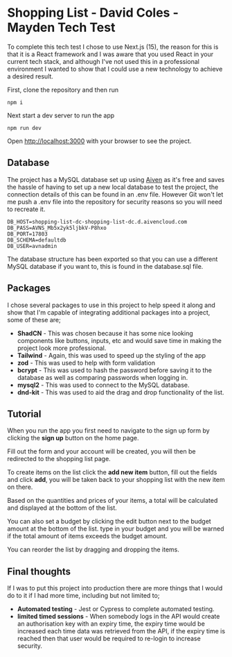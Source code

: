 # Shopping List - David Coles - Mayden Tech Test

To complete this tech test I chose to use Next.js (15), the reason for this is that it is a React framework and I was aware that you used React in your current tech stack, and although I've not used this in a professional environment I wanted to show that I could use a new technology to achieve a desired result.

First, clone the repository and then run

```
npm i 
```

Next start a dev server to run the app

```
npm run dev
```

Open [http://localhost:3000](http://localhost:3000) with your browser to see the project.

## Database
The project has a MySQL database set up using [Aiven](https://aiven.io/) as it's free and saves the hassle of having to set up a new local database to test the project, the connection details of this can be found in an .env file. However Git won't let me push a .env file into the repository for security reasons so you will need to recreate it.

```
DB_HOST=shopping-list-dc-shopping-list-dc.d.aivencloud.com
DB_PASS=AVNS_Mb5x2yk5ljbkV-P8hxo
DB_PORT=17803
DB_SCHEMA=defaultdb
DB_USER=avnadmin
```

The database structure has been exported so that you can use a different MySQL database if you want to, this is found in the database.sql file.

## Packages

I chose several packages to use in this project to help speed it along and show that I'm capable of integrating additional packages into a project, some of these are;

* **ShadCN** - This was chosen because it has some nice looking components like buttons, inputs, etc and would save time in making the project look more professional.
* **Tailwind** - Again, this was used to speed up the styling of the app
* **zod** - This was used to help with form validation
* **bcrypt** - This was used to hash the password before saving it to the database as well as comparing passwords when logging in.
* **mysql2** - This was used to connect to the MySQL database.
* **dnd-kit** - This was used to aid the drag and drop functionality of the list.

## Tutorial
When you run the app you first need to navigate to the sign up form by clicking the **sign up** button on the home page.

Fill out the form and your account will be created, you will then be redirected to the shopping list page.

To create items on the list click the **add new item** button, fill out the fields and click **add**, you will be taken back to your shopping list with the new item on there.

Based on the quantities and prices of your items, a total will be calculated and displayed at the bottom of the list.

You can also set a budget by clicking the edit button next to the budget amount at the bottom of the list. type in your budget and you will be warned if the total amount of items exceeds the budget amount.

You can reorder the list by dragging and dropping the items.

## Final thoughts

If I was to put this project into production there are more things that I would do to it if I had more time, including but not limited to;

* **Automated testing** - Jest or Cypress to complete automated testing.
* **limited timed sessions** - When somebody logs in the API would create an authorisation key with an expiry time, the expiry time would be increased each time data was retrieved from the API, if the expiry time is reached then that user would be required to re-login to increase security.


